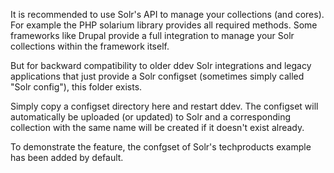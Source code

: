 It is recommended to use Solr's API to manage your collections (and cores).
For example the PHP solarium library provides all required methods.
Some frameworks like Drupal provide a full integration to manage your Solr collections within the framework itself.

But for backward compatibility to older ddev Solr integrations and legacy applications that just provide a Solr
configset (sometimes simply called "Solr config"), this folder exists.

Simply copy a configset directory here and restart ddev. The configset will automatically be uploaded (or updated) to
Solr and a corresponding collection with the same name will be created if it doesn't exist already.

To demonstrate the feature, the confgset of Solr's techproducts example has been added by default.
